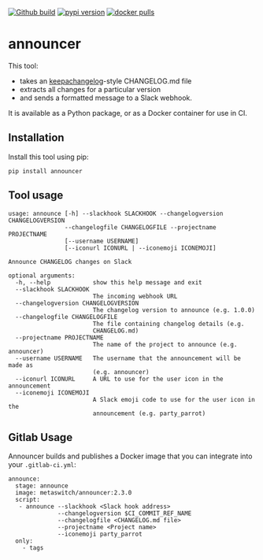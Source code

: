 [![Github build](https://img.shields.io/github/workflow/status/metaswitch/announcer/Announcer)](https://github.com/Metaswitch/announcer)
[![pypi version](https://img.shields.io/pypi/v/announcer)](https://pypi.org/project/announcer/)
[![docker pulls](https://img.shields.io/docker/pulls/metaswitch/announcer)](https://hub.docker.com/r/metaswitch/announcer)

# announcer

This tool:
* takes an [keepachangelog](https://keepachangelog.com/en/1.0.0/)-style CHANGELOG.md file
* extracts all changes for a particular version
* and sends a formatted message to a Slack webhook.

It is available as a Python package, or as a Docker container for use in CI.

## Installation

Install this tool using pip:

```
pip install announcer
```

## Tool usage

```
usage: announce [-h] --slackhook SLACKHOOK --changelogversion CHANGELOGVERSION
                --changelogfile CHANGELOGFILE --projectname PROJECTNAME
                [--username USERNAME]
                [--iconurl ICONURL | --iconemoji ICONEMOJI]

Announce CHANGELOG changes on Slack

optional arguments:
  -h, --help            show this help message and exit
  --slackhook SLACKHOOK
                        The incoming webhook URL
  --changelogversion CHANGELOGVERSION
                        The changelog version to announce (e.g. 1.0.0)
  --changelogfile CHANGELOGFILE
                        The file containing changelog details (e.g.
                        CHANGELOG.md)
  --projectname PROJECTNAME
                        The name of the project to announce (e.g. announcer)
  --username USERNAME   The username that the announcement will be made as
                        (e.g. announcer)
  --iconurl ICONURL     A URL to use for the user icon in the announcement
  --iconemoji ICONEMOJI
                        A Slack emoji code to use for the user icon in the
                        announcement (e.g. party_parrot)
```

## Gitlab Usage

Announcer builds and publishes a Docker image that you can integrate into your `.gitlab-ci.yml`:

```
announce:
  stage: announce
  image: metaswitch/announcer:2.3.0
  script:
   - announce --slackhook <Slack hook address>
              --changelogversion $CI_COMMIT_REF_NAME
              --changelogfile <CHANGELOG.md file>
              --projectname <Project name>
              --iconemoji party_parrot
  only:
    - tags
```
